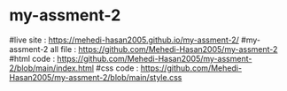 # my-assment-2
#live site : https://mehedi-hasan2005.github.io/my-assment-2/
#my-assment-2 all file : https://github.com/Mehedi-Hasan2005/my-assment-2
#html code : https://github.com/Mehedi-Hasan2005/my-assment-2/blob/main/index.html
#css code : https://github.com/Mehedi-Hasan2005/my-assment-2/blob/main/style.css

